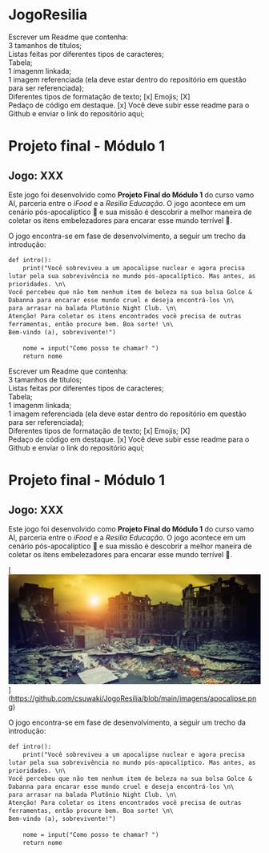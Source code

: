 # JogoResilia


Escrever um Readme que contenha:  
3 tamanhos de títulos;  
Listas feitas por diferentes tipos de caracteres;  
Tabela;  
1 imagenm linkada;  
1 imagem referenciada (ela deve estar dentro do repositório em questão para ser
referenciada);  
Diferentes tipos de formatação de texto;  [x]
Emojis; [X]  
Pedaço de código em destaque. [x] 
Você deve subir esse readme para o Github e enviar o link do
repositório aqui;


# Projeto final - Módulo 1
## Jogo: XXX

Este jogo foi desenvolvido como **Projeto Final do Módulo 1** do curso vamo AI, parceria entre o _iFood_ e a _Resilia Educação_. O jogo acontece em um cenário pós-apocalíptico :zombie: e sua missão é descobrir a melhor maneira de coletar os itens embelezadores para encarar esse mundo terrível :lipstick:. 

O jogo encontra-se em fase de desenvolvimento, a seguir um trecho da introdução:

```
def intro():
    print("Você sobreviveu a um apocalipse nuclear e agora precisa lutar pela sua sobrevivência no mundo pós-apocalíptico. Mas antes, as prioridades. \n\
Você percebeu que não tem nenhum item de beleza na sua bolsa Golce & Dabanna para encarar esse mundo cruel e deseja encontrá-los \n\
para arrasar na balada Plutônio Night Club. \n\
Atenção! Para coletar os itens encontrados você precisa de outras ferramentas, então procure bem. Boa sorte! \n\
Bem-vindo (a), sobrevivente!")

    nome = input("Como posso te chamar? ")
    return nome 

```

Escrever um Readme que contenha:  
3 tamanhos de títulos;  
Listas feitas por diferentes tipos de caracteres;  
Tabela;  
1 imagenm linkada;  
1 imagem referenciada (ela deve estar dentro do repositório em questão para ser
referenciada);  
Diferentes tipos de formatação de texto;  [x]
Emojis; [X]  
Pedaço de código em destaque. [x] 
Você deve subir esse readme para o Github e enviar o link do
repositório aqui;


# Projeto final - Módulo 1
## Jogo: XXX

Este jogo foi desenvolvido como **Projeto Final do Módulo 1** do curso vamo AI, parceria entre o _iFood_ e a _Resilia Educação_. O jogo acontece em um cenário pós-apocalíptico :zombie: e sua missão é descobrir a melhor maneira de coletar os itens embelezadores para encarar esse mundo terrível :lipstick:. 

[![Apocalipse](https://github.com/csuwaki/JogoResilia/blob/main/imagens/apocalipse.png)]
    (https://github.com/csuwaki/JogoResilia/blob/main/imagens/apocalipse.png)

O jogo encontra-se em fase de desenvolvimento, a seguir um trecho da introdução:

```
def intro():
    print("Você sobreviveu a um apocalipse nuclear e agora precisa lutar pela sua sobrevivência no mundo pós-apocalíptico. Mas antes, as prioridades. \n\
Você percebeu que não tem nenhum item de beleza na sua bolsa Golce & Dabanna para encarar esse mundo cruel e deseja encontrá-los \n\
para arrasar na balada Plutônio Night Club. \n\
Atenção! Para coletar os itens encontrados você precisa de outras ferramentas, então procure bem. Boa sorte! \n\
Bem-vindo (a), sobrevivente!")

    nome = input("Como posso te chamar? ")
    return nome 
```

